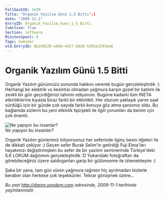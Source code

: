 ```yaml
---
FallbackID: 2439
Title: "Organik Yazılım Günü 1.5 Bitti":)
date: "2009-11-1"
EntryID: Organik_Yazilim_Gunu_1_5_Bitti
IsActive: True
Section: software
MinutesSpent: 0
Tags: Seminer
old.EntryID: 8b2d8528-e68d-4427-b010-5201e3293ea6
---
```

# Organik Yazılım Günü 1.5 Bitti
Organik Yazılım günümüzü sonunda hakkını vererek bugün gerçekleştirdik
:) Herhangi bir elektrik vs kesintisi olmadan yağmura karşın güzel bir
katılım ile zevkli bir gün geçirdiğimizi tahmin ediyorum. Bugüne kadarki
tüm INETA etkinliklerine kıyasla biraz farklı bir etkinlikti. Her oturum
yaklaşık yarım saat sürdüğü için bir günde çok sayıda farklı konuya göz
atma şansımız oldu. Bu bağlamda sizlerin bu yeni etkinlik tipi/şekli ile
ilgili yorumları da benim için çok önemli.

![Ne yapıyor bu
insanlar?](media/Organik_Yazilim_Gunu_1_5_Bitti/31102009_1.jpg)\
*Ne yapıyor bu insanlar?*

Organik Yazılım günlerimiz biliyorsunuz her seferinde ilginç besin
öğeleri ile de dikkati çekiyor :) Geçen sefer Burak Selim'in getirdiği
Fuji Elma'ları hayatımızı değiştirmişken bu sefer de bir yazılım
seminerinde Türkiye'deki İLK LOKUM dağıtımını gerçekleştirdik :D
Yukarıdaki fotoğraftan da görebileceğiniz üzere saldırganları garip bir
gülümseme ile izlemekteyim :)

Şaka bir yana, tam gün süren yağmura rağmen hiç ayrılmadan bizlerle
beraber olan herkese çok teşekkürler. Tekrar görüşmek üzere...



*Bu yazi http://daron.yondem.com adresinde, 2009-11-1 tarihinde yayinlanmistir.*
